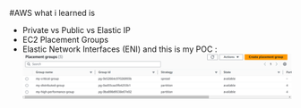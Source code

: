 #AWS
what i learned is
- Private vs Public vs Elastic IP
- EC2 Placement Groups
- Elastic Network Interfaces (ENI)
and this is my POC :
![Creat Placement Group](https://github.com/mohannad200210/Sitech-Internship/blob/615e6d5c77f28350948fad1d51b3453e2f0369b8/Daily-Updates%20/Photos/creat%20placement.png)

